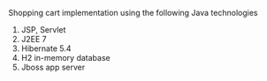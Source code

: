 Shopping cart implementation using the following Java technologies
1. JSP, Servlet
2. J2EE 7
3. Hibernate 5.4
4. H2 in-memory database
5. Jboss app server
